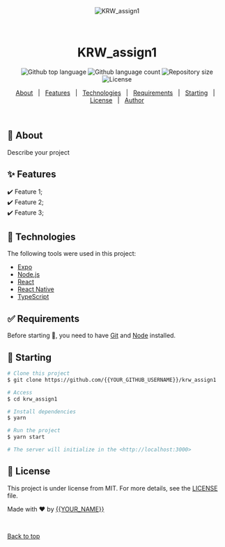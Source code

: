<div align="center" id="top"> 
  <img src="./.github/app.gif" alt="KRW_assign1" />

  &#xa0;

  <!-- <a href="https://krw_assign1.netlify.app">Demo</a> -->
</div>

<h1 align="center">KRW_assign1</h1>

<p align="center">
  <img alt="Github top language" src="https://img.shields.io/github/languages/top/{{YOUR_GITHUB_USERNAME}}/krw_assign1?color=56BEB8">

  <img alt="Github language count" src="https://img.shields.io/github/languages/count/{{YOUR_GITHUB_USERNAME}}/krw_assign1?color=56BEB8">

  <img alt="Repository size" src="https://img.shields.io/github/repo-size/{{YOUR_GITHUB_USERNAME}}/krw_assign1?color=56BEB8">

  <img alt="License" src="https://img.shields.io/github/license/{{YOUR_GITHUB_USERNAME}}/krw_assign1?color=56BEB8">

  <!-- <img alt="Github issues" src="https://img.shields.io/github/issues/{{YOUR_GITHUB_USERNAME}}/krw_assign1?color=56BEB8" /> -->

  <!-- <img alt="Github forks" src="https://img.shields.io/github/forks/{{YOUR_GITHUB_USERNAME}}/krw_assign1?color=56BEB8" /> -->

  <!-- <img alt="Github stars" src="https://img.shields.io/github/stars/{{YOUR_GITHUB_USERNAME}}/krw_assign1?color=56BEB8" /> -->
</p>

<!-- Status -->

<!-- <h4 align="center"> 
	🚧  KRW_assign1 🚀 Under construction...  🚧
</h4> 

<hr> -->

<p align="center">
  <a href="#dart-about">About</a> &#xa0; | &#xa0; 
  <a href="#sparkles-features">Features</a> &#xa0; | &#xa0;
  <a href="#rocket-technologies">Technologies</a> &#xa0; | &#xa0;
  <a href="#white_check_mark-requirements">Requirements</a> &#xa0; | &#xa0;
  <a href="#checkered_flag-starting">Starting</a> &#xa0; | &#xa0;
  <a href="#memo-license">License</a> &#xa0; | &#xa0;
  <a href="https://github.com/{{YOUR_GITHUB_USERNAME}}" target="_blank">Author</a>
</p>

<br>

## :dart: About ##

Describe your project

## :sparkles: Features ##

:heavy_check_mark: Feature 1;\
:heavy_check_mark: Feature 2;\
:heavy_check_mark: Feature 3;

## :rocket: Technologies ##

The following tools were used in this project:

- [Expo](https://expo.io/)
- [Node.js](https://nodejs.org/en/)
- [React](https://pt-br.reactjs.org/)
- [React Native](https://reactnative.dev/)
- [TypeScript](https://www.typescriptlang.org/)

## :white_check_mark: Requirements ##

Before starting :checkered_flag:, you need to have [Git](https://git-scm.com) and [Node](https://nodejs.org/en/) installed.

## :checkered_flag: Starting ##

```bash
# Clone this project
$ git clone https://github.com/{{YOUR_GITHUB_USERNAME}}/krw_assign1

# Access
$ cd krw_assign1

# Install dependencies
$ yarn

# Run the project
$ yarn start

# The server will initialize in the <http://localhost:3000>
```

## :memo: License ##

This project is under license from MIT. For more details, see the [LICENSE](LICENSE.md) file.


Made with :heart: by <a href="https://github.com/{{YOUR_GITHUB_USERNAME}}" target="_blank">{{YOUR_NAME}}</a>

&#xa0;

<a href="#top">Back to top</a>
